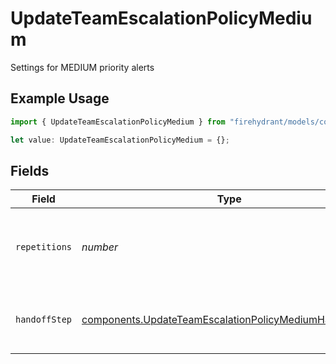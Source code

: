 # UpdateTeamEscalationPolicyMedium

Settings for MEDIUM priority alerts

## Example Usage

```typescript
import { UpdateTeamEscalationPolicyMedium } from "firehydrant/models/components";

let value: UpdateTeamEscalationPolicyMedium = {};
```

## Fields

| Field                                                                                                                            | Type                                                                                                                             | Required                                                                                                                         | Description                                                                                                                      |
| -------------------------------------------------------------------------------------------------------------------------------- | -------------------------------------------------------------------------------------------------------------------------------- | -------------------------------------------------------------------------------------------------------------------------------- | -------------------------------------------------------------------------------------------------------------------------------- |
| `repetitions`                                                                                                                    | *number*                                                                                                                         | :heavy_minus_sign:                                                                                                               | Number of repetitions for MEDIUM priority alerts                                                                                 |
| `handoffStep`                                                                                                                    | [components.UpdateTeamEscalationPolicyMediumHandoffStep](../../models/components/updateteamescalationpolicymediumhandoffstep.md) | :heavy_minus_sign:                                                                                                               | Handoff step for MEDIUM priority alerts                                                                                          |